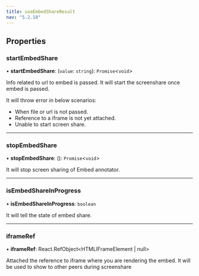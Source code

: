 ```yaml
---
title: useEmbedShareResult
nav: "5.2.18"
---
```


## Properties

### startEmbedShare

• **startEmbedShare**: (`value`: `string`): `Promise`<`void`\>

Info related to url to embed is passed. It will start the screenshare once embed is passed.

It will throw error in below scenarios:
 - When file or url is not passed.
 - Reference to a iframe is not yet attached.
 - Unable to start screen share.

___

### stopEmbedShare

• **stopEmbedShare**: (): `Promise`<`void`\>

It will stop screen sharing of Embed annotator.

___

### isEmbedShareInProgress

• **isEmbedShareInProgress**: `boolean`

It will tell the state of embed share.

___

### iframeRef

• **iframeRef**:  React.RefObject<HTMLIFrameElement | null>

Attached the reference to iframe where you are rendering the embed. It will be used to show to other peers during screenshare
